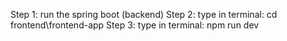 Step 1: run the spring boot (backend)
Step 2: type in terminal: cd frontend\frontend-app
Step 3: type in terminal: npm run dev